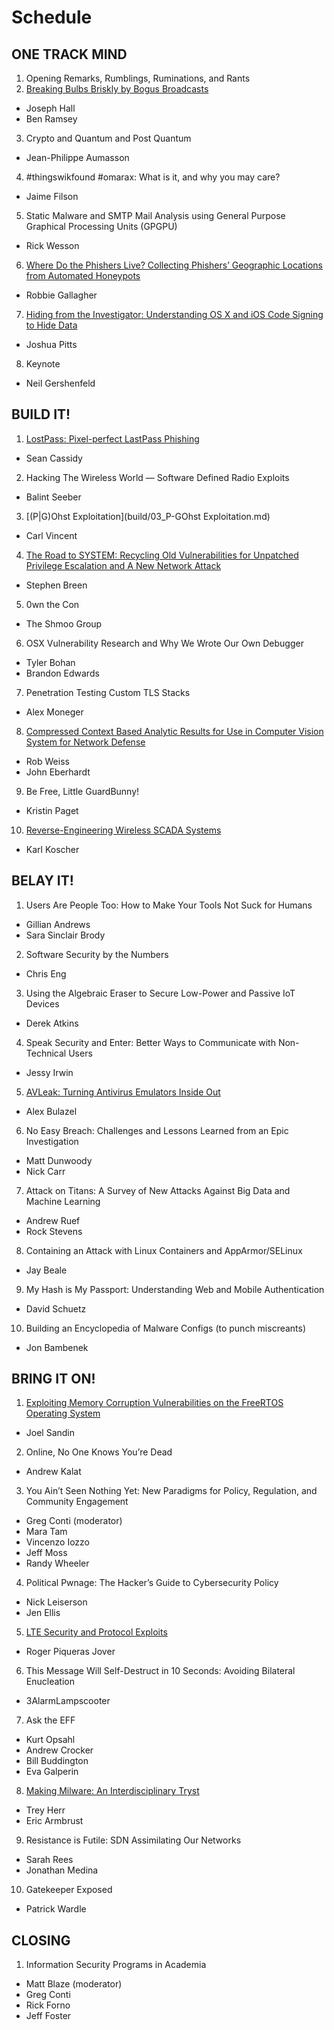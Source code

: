 # Schedule

## ONE TRACK MIND

1. Opening Remarks, Rumblings, Ruminations, and Rants
2. [Breaking Bulbs Briskly by Bogus Broadcasts](otm/02_Breaking_Bulbs_Briskly_by_Bogus_Broadcasts.md)
  - Joseph Hall
  - Ben Ramsey
3. Crypto and Quantum and Post Quantum
  - Jean-Philippe Aumasson
4. \#thingswikfound \#omarax: What is it, and why you may care?
  - Jaime Filson
5. Static Malware and SMTP Mail Analysis using General Purpose Graphical Processing Units (GPGPU)
  - Rick Wesson
6. [Where Do the Phishers Live? Collecting Phishers’ Geographic Locations from Automated Honeypots](otm/06_Where_do_the_Phishers_live.md)
  - Robbie Gallagher
7. [Hiding from the Investigator: Understanding OS X and iOS Code Signing to Hide Data](otm/07_)
  - Joshua Pitts
8. Keynote
  - Neil Gershenfeld


## BUILD IT!

1. [LostPass: Pixel-perfect LastPass Phishing](build/01_)
  - Sean Cassidy
2. Hacking The Wireless World — Software Defined Radio Exploits
  - Balint Seeber
3. [(P|G)Ohst Exploitation](build/03_P-GOhst Exploitation.md)
  - Carl Vincent
4. [The Road to SYSTEM: Recycling Old Vulnerabilities for Unpatched Privilege Escalation and A New Network Attack](build/04_Road-to-SYSTEM.md)
  - Stephen Breen
5. 0wn the Con
  - The Shmoo Group
6. OSX Vulnerability Research and Why We Wrote Our Own Debugger
  - Tyler Bohan
  - Brandon Edwards
7. Penetration Testing Custom TLS Stacks
  - Alex Moneger
8. [Compressed Context Based Analytic Results for Use in Computer Vision System for Network Defense](build/08_Compressed-Context-Based-Analytics.md)
  - Rob Weiss
  - John Eberhardt
9. Be Free, Little GuardBunny!
  - Kristin Paget
10. [Reverse-Engineering Wireless SCADA Systems](build/10_)
  - Karl Koscher

## BELAY IT!

1. Users Are People Too: How to Make Your Tools Not Suck for Humans
  - Gillian Andrews
  - Sara Sinclair Brody
2. Software Security by the Numbers
  - Chris Eng
3. Using the Algebraic Eraser to Secure Low-Power and Passive IoT Devices
  - Derek Atkins
4. Speak Security and Enter: Better Ways to Communicate with Non-Technical Users
  - Jessy Irwin
5. [AVLeak: Turning Antivirus Emulators Inside Out](belay/05_)
  - Alex Bulazel
6. No Easy Breach: Challenges and Lessons Learned from an Epic Investigation
  - Matt Dunwoody
  - Nick Carr
7. Attack on Titans: A Survey of New Attacks Against Big Data and Machine Learning
  - Andrew Ruef
  - Rock Stevens
8. Containing an Attack with Linux Containers and AppArmor/SELinux
  - Jay Beale
9. My Hash is My Passport: Understanding Web and Mobile Authentication
  - David Schuetz
10. Building an Encyclopedia of Malware Configs (to punch miscreants)
  - Jon Bambenek

## BRING IT ON!

1. [Exploiting Memory Corruption Vulnerabilities on the FreeRTOS Operating System](bring/01_Exploiting_Memory_Corruption.md)
  - Joel Sandin
2. Online, No One Knows You’re Dead
  - Andrew Kalat
3. You Ain’t Seen Nothing Yet: New Paradigms for Policy, Regulation, and Community Engagement
 - Greg Conti (moderator)
 - Mara Tam
 - Vincenzo Iozzo
 - Jeff Moss
 - Randy Wheeler
4. Political Pwnage: The Hacker’s Guide to Cybersecurity Policy
  - Nick Leiserson
  - Jen Ellis
5. [LTE Security and Protocol Exploits](bring/05_LTE_Security_and_Protocol_Exploits.md)
  - Roger Piqueras Jover
6. This Message Will Self-Destruct in 10 Seconds: Avoiding Bilateral Enucleation
  - 3AlarmLampscooter
7. Ask the EFF
  - Kurt Opsahl
  - Andrew Crocker
  - Bill Buddington
  - Eva Galperin
8. [Making Milware: An Interdisciplinary Tryst](bring/08_Making_Milware.md)
  - Trey Herr
  - Eric Armbrust
9. Resistance is Futile: SDN Assimilating Our Networks
  - Sarah Rees
  - Jonathan Medina
10. Gatekeeper Exposed
  - Patrick Wardle

## CLOSING

1. Information Security Programs in Academia
  - Matt Blaze (moderator)
  - Greg Conti
  - Rick Forno
  - Jeff Foster
